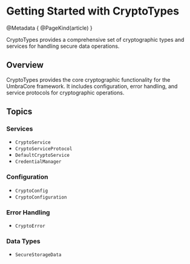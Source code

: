 # Getting Started with CryptoTypes

@Metadata {
    @PageKind(article)
}

CryptoTypes provides a comprehensive set of cryptographic types and services for handling secure data operations.

## Overview

CryptoTypes provides the core cryptographic functionality for the UmbraCore framework. It includes configuration, error handling, and service protocols for cryptographic operations.

## Topics

### Services

- ``CryptoService``
- ``CryptoServiceProtocol``
- ``DefaultCryptoService``
- ``CredentialManager``

### Configuration

- ``CryptoConfig``
- ``CryptoConfiguration``

### Error Handling

- ``CryptoError``

### Data Types

- ``SecureStorageData``
